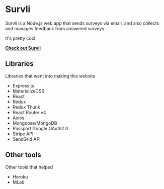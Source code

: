 # Survli

Survli is a Node.js web app that sends surveys via email, and also collects and manages feedback from answered surveys

It's pretty cool

[**Check out Survli**](https://survli.herokuapp.com/)

## Libraries
Libraries that went into making this website
- Express.js
- MaterializeCSS
- React
- Redux
- Redux Thunk
- React Router v4
- Axios
- Mongoose/MongoDB
- Passport Google OAuth2.0
- Stripe API
- SendGrid API

## Other tools
Other tools that helped
- Heroku
- MLab
